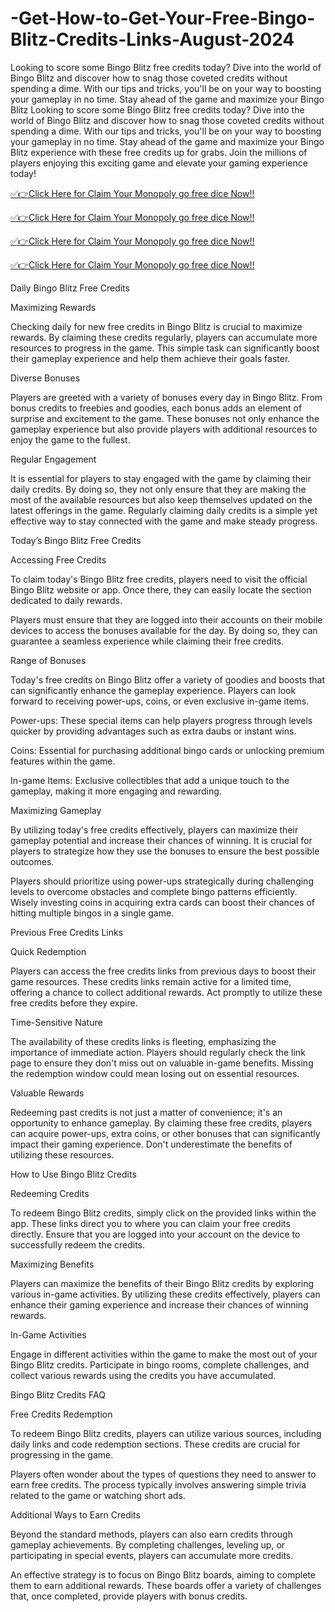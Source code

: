 # -Get-How-to-Get-Your-Free-Bingo-Blitz-Credits-Links-August-2024
Looking to score some Bingo Blitz free credits today? Dive into the world of Bingo Blitz and discover how to snag those coveted credits without spending a dime. With our tips and tricks, you'll be on your way to boosting your gameplay in no time. Stay ahead of the game and maximize your Bingo Blitz
Looking to score some Bingo Blitz free credits today? Dive into the world of Bingo Blitz and discover how to snag those coveted credits without spending a dime. With our tips and tricks, you'll be on your way to boosting your gameplay in no time. Stay ahead of the game and maximize your Bingo Blitz experience with these free credits up for grabs. Join the millions of players enjoying this exciting game and elevate your gaming experience today!


<a href="https://bnidigital.com/Monopoly-v1">✅👉Click Here for Claim Your Monopoly go free dice Now!!</a>

<a href="https://bnidigital.com/Monopoly-v1">✅👉Click Here for Claim Your Monopoly go free dice Now!!</a>


<a href="https://bnidigital.com/Monopoly-v1">✅👉Click Here for Claim Your Monopoly go free dice Now!!</a>

<a href="https://bnidigital.com/Monopoly-v1">✅👉Click Here for Claim Your Monopoly go free dice Now!!</a>



Daily Bingo Blitz Free Credits

Maximizing Rewards

Checking daily for new free credits in Bingo Blitz is crucial to maximize rewards. By claiming these credits regularly, players can accumulate more resources to progress in the game. This simple task can significantly boost their gameplay experience and help them achieve their goals faster.

Diverse Bonuses

Players are greeted with a variety of bonuses every day in Bingo Blitz. From bonus credits to freebies and goodies, each bonus adds an element of surprise and excitement to the game. These bonuses not only enhance the gameplay experience but also provide players with additional resources to enjoy the game to the fullest.

Regular Engagement

It is essential for players to stay engaged with the game by claiming their daily credits. By doing so, they not only ensure that they are making the most of the available resources but also keep themselves updated on the latest offerings in the game. Regularly claiming daily credits is a simple yet effective way to stay connected with the game and make steady progress.

Today’s Bingo Blitz Free Credits

Accessing Free Credits

To claim today's Bingo Blitz free credits, players need to visit the official Bingo Blitz website or app. Once there, they can easily locate the section dedicated to daily rewards.

Players must ensure that they are logged into their accounts on their mobile devices to access the bonuses available for the day. By doing so, they can guarantee a seamless experience while claiming their free credits.

Range of Bonuses

Today's free credits on Bingo Blitz offer a variety of goodies and boosts that can significantly enhance the gameplay experience. Players can look forward to receiving power-ups, coins, or even exclusive in-game items.

Power-ups: These special items can help players progress through levels quicker by providing advantages such as extra daubs or instant wins.

Coins: Essential for purchasing additional bingo cards or unlocking premium features within the game.

In-game Items: Exclusive collectibles that add a unique touch to the gameplay, making it more engaging and rewarding.

Maximizing Gameplay

By utilizing today's free credits effectively, players can maximize their gameplay potential and increase their chances of winning. It is crucial for players to strategize how they use the bonuses to ensure the best possible outcomes.

Players should prioritize using power-ups strategically during challenging levels to overcome obstacles and complete bingo patterns efficiently. Wisely investing coins in acquiring extra cards can boost their chances of hitting multiple bingos in a single game.

Previous Free Credits Links

Quick Redemption

Players can access the free credits links from previous days to boost their game resources. These credits links remain active for a limited time, offering a chance to collect additional rewards. Act promptly to utilize these free credits before they expire.

Time-Sensitive Nature

The availability of these credits links is fleeting, emphasizing the importance of immediate action. Players should regularly check the link page to ensure they don't miss out on valuable in-game benefits. Missing the redemption window could mean losing out on essential resources.

Valuable Rewards

Redeeming past credits is not just a matter of convenience; it's an opportunity to enhance gameplay. By claiming these free credits, players can acquire power-ups, extra coins, or other bonuses that can significantly impact their gaming experience. Don't underestimate the benefits of utilizing these resources.

How to Use Bingo Blitz Credits

Redeeming Credits

To redeem Bingo Blitz credits, simply click on the provided links within the app. These links direct you to where you can claim your free credits directly. Ensure that you are logged into your account on the device to successfully redeem the credits.

Maximizing Benefits

Players can maximize the benefits of their Bingo Blitz credits by exploring various in-game activities. By utilizing these credits effectively, players can enhance their gaming experience and increase their chances of winning rewards.

In-Game Activities

Engage in different activities within the game to make the most out of your Bingo Blitz credits. Participate in bingo rooms, complete challenges, and collect various rewards using the credits you have accumulated.

Bingo Blitz Credits FAQ

Free Credits Redemption

To redeem Bingo Blitz credits, players can utilize various sources, including daily links and code redemption sections. These credits are crucial for progressing in the game.

Players often wonder about the types of questions they need to answer to earn free credits. The process typically involves answering simple trivia related to the game or watching short ads.

Additional Ways to Earn Credits

Beyond the standard methods, players can also earn credits through gameplay achievements. By completing challenges, leveling up, or participating in special events, players can accumulate more credits.

An effective strategy is to focus on Bingo Blitz boards, aiming to complete them to earn additional rewards. These boards offer a variety of challenges that, once completed, provide players with bonus credits.
